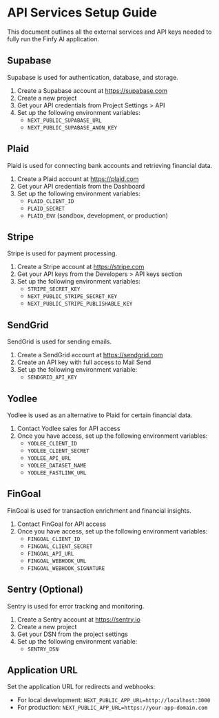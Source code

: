# API Services Setup Guide

This document outlines all the external services and API keys needed to fully run the Finfy AI application.

## Supabase

Supabase is used for authentication, database, and storage.

1. Create a Supabase account at https://supabase.com
2. Create a new project
3. Get your API credentials from Project Settings > API
4. Set up the following environment variables:
   - `NEXT_PUBLIC_SUPABASE_URL`
   - `NEXT_PUBLIC_SUPABASE_ANON_KEY`

## Plaid

Plaid is used for connecting bank accounts and retrieving financial data.

1. Create a Plaid account at https://plaid.com
2. Get your API credentials from the Dashboard
3. Set up the following environment variables:
   - `PLAID_CLIENT_ID`
   - `PLAID_SECRET`
   - `PLAID_ENV` (sandbox, development, or production)

## Stripe

Stripe is used for payment processing.

1. Create a Stripe account at https://stripe.com
2. Get your API keys from the Developers > API keys section
3. Set up the following environment variables:
   - `STRIPE_SECRET_KEY`
   - `NEXT_PUBLIC_STRIPE_SECRET_KEY`
   - `NEXT_PUBLIC_STRIPE_PUBLISHABLE_KEY`

## SendGrid

SendGrid is used for sending emails.

1. Create a SendGrid account at https://sendgrid.com
2. Create an API key with full access to Mail Send
3. Set up the following environment variable:
   - `SENDGRID_API_KEY`

## Yodlee

Yodlee is used as an alternative to Plaid for certain financial data.

1. Contact Yodlee sales for API access
2. Once you have access, set up the following environment variables:
   - `YODLEE_CLIENT_ID`
   - `YODLEE_CLIENT_SECRET`
   - `YODLEE_API_URL`
   - `YODLEE_DATASET_NAME`
   - `YODLEE_FASTLINK_URL`

## FinGoal

FinGoal is used for transaction enrichment and financial insights.

1. Contact FinGoal for API access
2. Once you have access, set up the following environment variables:
   - `FINGOAL_CLIENT_ID`
   - `FINGOAL_CLIENT_SECRET`
   - `FINGOAL_API_URL`
   - `FINGOAL_WEBHOOK_URL`
   - `FINGOAL_WEBHOOK_SIGNATURE`

## Sentry (Optional)

Sentry is used for error tracking and monitoring.

1. Create a Sentry account at https://sentry.io
2. Create a new project
3. Get your DSN from the project settings
4. Set up the following environment variable:
   - `SENTRY_DSN`

## Application URL

Set the application URL for redirects and webhooks:

- For local development: `NEXT_PUBLIC_APP_URL=http://localhost:3000`
- For production: `NEXT_PUBLIC_APP_URL=https://your-app-domain.com` 